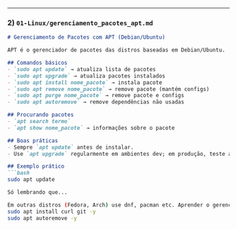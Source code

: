 
---

### 2) `01-Linux/gerenciamento_pacotes_apt.md`
```markdown
# Gerenciamento de Pacotes com APT (Debian/Ubuntu)

APT é o gerenciador de pacotes das distros baseadas em Debian/Ubuntu.

## Comandos básicos
- `sudo apt update` → atualiza lista de pacotes
- `sudo apt upgrade` → atualiza pacotes instalados
- `sudo apt install nome_pacote` → instala pacote
- `sudo apt remove nome_pacote` → remove pacote (mantém configs)
- `sudo apt purge nome_pacote` → remove pacote e configs
- `sudo apt autoremove` → remove dependências não usadas

## Procurando pacotes
- `apt search termo`
- `apt show nome_pacote` → informações sobre o pacote

## Boas práticas
- Sempre `apt update` antes de instalar.
- Use `apt upgrade` regularmente em ambientes dev; em produção, teste atualizações.

## Exemplo prático
```bash
sudo apt update

Só lembrando que...

Em outras distros (Fedora, Arch) use dnf, pacman etc. Aprender o gerenciador de pacotes da sua distro é essencial.
sudo apt install curl git -y
sudo apt autoremove -y
  

